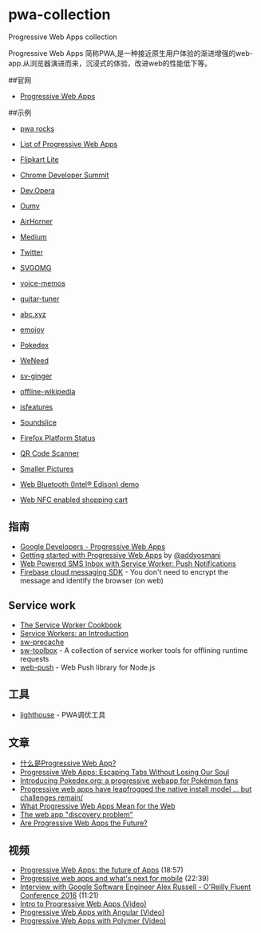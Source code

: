 # pwa-collection
Progressive Web Apps collection

Progressive Web Apps
简称PWA,是一种接近原生用户体验的渐进增强的web-app.从浏览器演进而来，沉浸式的体验，改进web的性能低下等。

##官网
* [Progressive Web Apps](https://developers.google.com/web/progressive-web-apps)

##示例

* [pwa rocks](https://pwa.rocks/)
* [List of Progressive Web Apps](https://operasoftware.github.io/pwa-list/)

* [Flipkart Lite](http://www.flipkart.com)

* [Chrome Developer Summit](https://developers.google.com/)

* [Dev.Opera](https://dev.opera.com/)

* [Oumy](https://www.oumy.com/)

* [AirHorner](https://airhorner.com/)

* [Medium](https://medium.com/)

* [Twitter](https://twitter.com)

* [SVGOMG](https://jakearchibald.github.io/svgomg/)

* [voice-memos](https://voice-memos.appspot.com/)

* [guitar-tuner](https://aerotwist.com/blog/guitar-tuner/)

* [abc.xyz](https://abc.xyz)

* [emojoy](https://jakearchibald-gcm.appspot.com/)

* [Pokedex](https://www.pokedex.org/)

* [WeNeed](https://weneed-1147.appspot.com/)

* [sv-ginger](https://sv-ginger.appspot.com/)

* [offline-wikipedia](https://wiki-offline.jakearchibald.com/)

* [jsfeatures](https://jsfeatures.in)

* [Soundslice](https://www.soundslice.com)

* [Firefox Platform Status](https://platatus.herokuapp.com/)

* [QR Code Scanner](https://qrcodescan.in/)

* [Smaller Pictures](https://smaller-pictures.appspot.com)

* [Web Bluetooth (Intel® Edison) demo](https://edison-webbt.appspot.com/)

* [Web NFC enabled shopping cart](https://webnfc-shoppingcart.appspot.com)

## 指南

* [Google Developers - Progressive Web Apps](https://developers.google.com/web/progressive-web-apps)
* [Getting started with Progressive Web Apps](https://addyosmani.com/blog/getting-started-with-progressive-web-apps/) by [@addyosmani](https://twitter.com/addyosmani)
* [Web Powered SMS Inbox with Service Worker: Push Notifications](https://www.twilio.com/blog/2016/02/web-powered-sms-inbox-with-service-worker-push-notifications.html)
* [Firebase cloud messaging SDK](https://firebase.googleblog.com/2016/10/announcing-firebase-cloud-messaging-for.html) - You don't need to encrypt the message and identify the browser (on web)

## Service work

* [The Service Worker Cookbook](https://serviceworke.rs/)
* [Service Workers: an Introduction](https://developers.google.com/web/fundamentals/getting-started/primers/service-workers)
* [sw-precache](https://github.com/GoogleChrome/sw-precache)
* [sw-toolbox](https://github.com/GoogleChrome/sw-toolbox) - A collection of service worker tools for offlining runtime requests
* [web-push](https://github.com/web-push-libs/web-push) - Web Push library for Node.js

## 工具
* [lighthouse](https://github.com/GoogleChrome/lighthouse) - PWA调优工具

## 文章

* [什么是Progressive Web App?](http://ljinkai.github.io/2016/04/27/progressive-web-app/)
* [Progressive Web Apps: Escaping Tabs Without Losing Our Soul](https://infrequently.org/2015/06/progressive-apps-escaping-tabs-without-losing-our-soul/)
* [Introducing Pokedex.org: a progressive webapp for Pokémon fans](http://www.pocketjavascript.com/blog/2015/11/23/introducing-pokedex-org)
* [Progressive web apps have leapfrogged the native install model ... but challenges remain/](http://softwareas.com/progressive-web-apps-have-leapfrogged-the-native-install-model-but-challenges-remain/)
* [What Progressive Web Apps Mean for the Web](http://developer.telerik.com/featured/what-progressive-web-apps-mean-for-the-web/)
* [The web app "discovery problem"](https://remysharp.com/2016/04/11/the-webapp-discovery-problem)
* [Are Progressive Web Apps the Future?](http://developer.telerik.com/featured/are-progressive-web-apps-future/)

## 视频

* [Progressive Web Apps: the future of Apps](https://dev.opera.com/blog/pwa-taipei/) (18:57)
* [Progressive web apps and what's next for mobile](https://www.oreilly.com/ideas/progressive-web-apps-and-whats-next-for-mobile?utm_source=twitter&utm_medium=webplatform&utm_campaign=YTknRussell-jj) (22:39)
* [Interview with Google Software Engineer Alex Russell - O'Reilly Fluent Conference 2016](https://www.youtube.com/watch?v=vMg9sycUnm4&list=PL055Epbe6d5bQubu5EWf_kUNA3ef_qbmL&index=36) (11:21)
* [Intro to Progressive Web Apps (Video)](https://www.youtube.com/watch?v=x7cfLDFVyHo)
* [Progressive Web Apps with Angular (Video)](https://www.youtube.com/watch?v=wLWVASD0dvU)
* [Progressive Web Apps with Polymer (Video)](https://www.youtube.com/watch?v=g7f1Az5fxgU)
